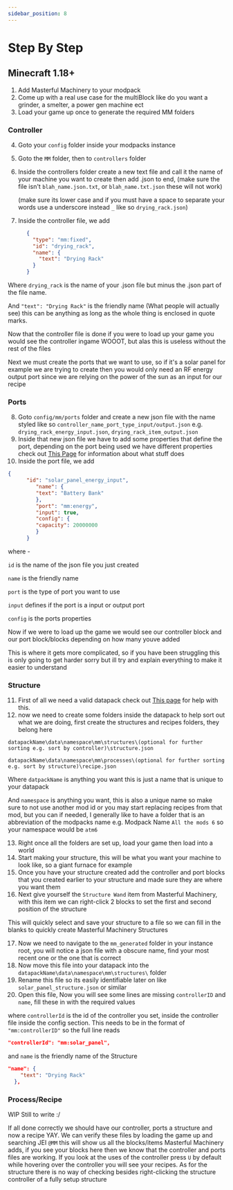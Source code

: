 ```yaml
---
sidebar_position: 8
---
```


# Step By Step


## Minecraft 1.18+
1. Add Masterful Machinery to your modpack
2. Come up with a real use case for the multiBlock like do you want a grinder, a smelter, a power gen machine ect
3. Load your game up once to generate the required MM folders

### Controller
4. Goto your `config` folder inside your modpacks instance
5. Goto the `MM` folder, then to `controllers` folder
6. Inside the controllers folder create a new text file and call it the name of your machine you want to create then add .json to end,
   (make sure the file isn't `blah_name.json.txt`, or `blah_name.txt.json` these will not work)

   (make sure its lower case and if you must have a space to separate your words use a underscore instead `_` like so `drying_rack.json`)
7. Inside the controller file, we add
```json
      {
        "type": "mm:fixed",
        "id": "drying_rack",
        "name": {
          "text": "Drying Rack"
        }
      }
```
Where `drying_rack` is the name of your .json file but minus the .json part of the file name.

And `"text": "Drying Rack"` is the friendly name (What people will actually see) this can be anything as long as the whole thing is enclosed in quote marks.

Now that the controller file is done if you were to load up your game you would see the controller ingame WOOOT, but alas this is useless without the rest of the files

Next we must create the ports that we want to use, so if it's a solar panel for example we are trying to create then you would only need an RF energy output port since we are relying on the power of the sun as an input for our recipe

### Ports
8. Goto `config/mm/ports` folder and create a new json file with the name styled like so `controller_name_port_type_input/output.json` e.g. `drying_rack_energy_input.json`, `drying_rack_item_output.json`
9. Inside that new json file we have to add some properties that define the port, depending on the port being used we have different properties check out [This Page](./config/ports/) for information about what stuff does
10. Inside the port file, we add
```json
{
      "id": "solar_panel_energy_input",
         "name": {
         "text": "Battery Bank"
         },
         "port": "mm:energy",
         "input": true,
         "config": {
         "capacity": 20000000
         }
      }
```
where -

`id` is the name of the json file you just created

`name` is the friendly name

`port` is the type of port you want to use

`input` defines if the port is a input or output port

`config` is the ports properties

Now if we were to load up the game we would see our controller block and our port block/blocks depending on how many youve added

This is where it gets more complicated, so if you have been struggling this is only going to get harder sorry but ill try and explain everything to make it easier to understand

### Structure
11. First of all we need a valid datapack check out [This page](./datapack/) for help with this.
12. now we need to create some folders inside the datapack to help sort out what we are doing, first create the structures and recipes folders, they belong here

`datapackName\data\namespace\mm\structures\(optional for further sorting e.g. sort by controller)\structure.json`

`datapackName\data\namespace\mm\processes\(optional for further sorting e.g. sort by structure)\recipe.json`

Where `datpackName` is anything you want this is just a name that is unique to your datapack

And `namespace` is anything you want, this is also a unique name so make sure to not use another mod id or you may start replacing recipes from that mod, but you can if needed, I generally like to have a folder that is an abbreviation of the modpacks name e.g. Modpack Name `All the mods 6` so your namespace would be `atm6`

13. Right once all the folders are set up, load your game then load into a world
14. Start making your structure, this will be what you want your machine to look like, so a giant furnace for example
15. Once you have your structure created add the controller and port blocks that you created earlier to your structure and made sure they are where you want them
16. Next give yourself the `Structure Wand` item from Masterful Machinery, with this item we can right-click 2 blocks to set the first and second position of the structure

This will quickly select and save your structure to a file so we can fill in the blanks to quickly create Masterful Machinery Structures

17. Now we need to navigate to the `mm_generated` folder in your instance root, you will notice a json file with a obscure name, find your most recent one or the one that is correct
18. Now move this file into your datapack into the `datapackName\data\namespace\mm\structures\` folder
19. Rename this file so its easily identifiable later on like `solar_panel_structure.json` or similar
20. Open this file, Now you will see some lines are missing `controllerID` and `name`, fill these in with the required values

where `controllerId` is the id of the controller you set, inside the controller file inside the config section. This needs to be in the format of `"mm:controllerID"` so the full line reads
```json
"controllerId": "mm:solar_panel",
```

and `name` is the friendly name of the Structure
```json
"name": {
    "text": "Drying Rack"
  },
```

### Process/Recipe

WIP Still to write :/

If all done correctly we should have our controller, ports a structure and now a recipe YAY.
We can verify these files by loading the game up and searching JEI `@MM` this will show us all the blocks/items Masterful Machinery adds, if you see your blocks here then we know that the controller and ports files are working.
If you look at the uses of the controller press `U` by default while hovering over the controller you will see your recipes.
As for the structure there is no way of checking besides right-clicking the structure controller of a fully setup structure